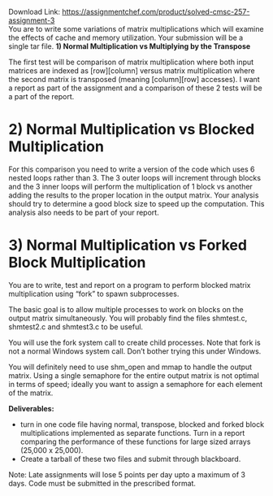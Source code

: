Download Link: https://assignmentchef.com/product/solved-cmsc-257-assignment-3
<br>
You are to write some variations of matrix multiplications which will examine the effects of cache and memory utilization. Your submission will be a single tar file.  <strong>1)</strong><strong> Normal Multiplication vs Multiplying by the Transpose  </strong>

The first test will be comparison of matrix multiplication where both input matrices are indexed as [row][column] versus matrix multiplication where the second matrix is transposed (meaning [column][row] accesses). I want a report as part of the assignment and a comparison of these 2 tests will be a part of the report.

<h1>2)      Normal Multiplication vs Blocked Multiplication</h1>

For this comparison you need to write a version of the code which uses 6 nested loops rather than 3. The 3 outer loops will increment through blocks and the 3 inner loops will perform the multiplication of 1 block vs another adding the results to the proper location in the output matrix. Your analysis should try to determine a good block size to speed up the computation. This analysis also needs to be part of your report.

<h1>3)      Normal Multiplication vs Forked Block Multiplication</h1>

You are to write, test and report on a program to perform blocked matrix multiplication using “fork” to spawn subprocesses.

The basic goal is to allow multiple processes to work on blocks on the output matrix simultaneously. You will probably find the files shmtest.c, shmtest2.c and shmtest3.c to be useful.

You will use the fork system call to create child processes. Note that fork is not a normal Windows system call. Don’t bother trying this under Windows.

You will definitely need to use shm_open and mmap to handle the output matrix. Using a single semaphore for the entire output matrix is not optimal in terms of speed; ideally you want to assign a semaphore for each element of the matrix.

<strong>Deliverables:  </strong>

<ul>

 <li>turn in one code file having normal, transpose, blocked and forked block multiplications implemented as separate functions. Turn in a report comparing the performance of these functions for large sized arrays (25,000 x 25,000).</li>

 <li>Create a tarball of these two files and submit through blackboard.</li>

</ul>




Note: Late assignments will lose 5 points per day upto a maximum of 3 days. Code must be submitted in the prescribed format.